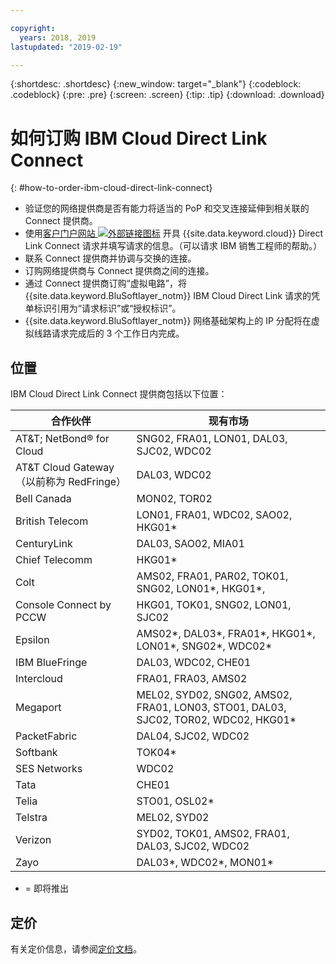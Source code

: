```yaml
---

copyright:
  years: 2018, 2019
lastupdated: "2019-02-19"

---
```


{:shortdesc: .shortdesc}
{:new_window: target="_blank"}
{:codeblock: .codeblock}
{:pre: .pre}
{:screen: .screen}
{:tip: .tip}
{:download: .download}

# 如何订购 IBM Cloud Direct Link Connect
{: #how-to-order-ibm-cloud-direct-link-connect}

 * 验证您的网络提供商是否有能力将适当的 PoP 和交叉连接延伸到相关联的 Connect 提供商。
 * 使用[客户门户网站 ![外部链接图标](../../icons/launch-glyph.svg "外部链接图标")](https://control.softlayer.com/) 开具 {{site.data.keyword.cloud}} Direct Link Connect 请求并填写请求的信息。（可以请求 IBM 销售工程师的帮助。） 
 * 联系 Connect 提供商并协调与交换的连接。
 * 订购网络提供商与 Connect 提供商之间的连接。
 * 通过 Connect 提供商订购“虚拟电路”，将 {{site.data.keyword.BluSoftlayer_notm}} IBM Cloud Direct Link 请求的凭单标识引用为“请求标识”或“授权标识”。
 * {{site.data.keyword.BluSoftlayer_notm}} 网络基础架构上的 IP 分配将在虚拟线路请求完成后的 3 个工作日内完成。
 

## 位置

IBM Cloud Direct Link Connect 提供商包括以下位置：

|合作伙伴 |现有市场|
|--------------|--------------|
|AT&T; NetBond® for Cloud |SNG02, FRA01, LON01, DAL03, SJC02, WDC02|
|AT&T Cloud Gateway（以前称为 RedFringe）|DAL03, WDC02 |
|Bell Canada |MON02, TOR02 |
|British Telecom |LON01, FRA01, WDC02, SAO02, HKG01* |
|CenturyLink|DAL03, SAO02, MIA01|
|Chief Telecomm|HKG01* |
|Colt | AMS02, FRA01, PAR02, TOK01, SNG02, LON01*, HKG01*,  |
|Console Connect by PCCW |HKG01, TOK01, SNG02, LON01, SJC02|
|Epsilon|AMS02*, DAL03*, FRA01*, HKG01*, LON01*, SNG02*, WDC02*|
|IBM BlueFringe|DAL03, WDC02, CHE01|
|Intercloud|FRA01, FRA03, AMS02|
|Megaport |MEL02, SYD02, SNG02, AMS02, FRA01, LON03, STO01, DAL03, SJC02, TOR02, WDC02, HKG01*|
|PacketFabric |DAL04, SJC02, WDC02|
|Softbank|TOK04*|
|SES Networks|WDC02|
|Tata|CHE01|
|Telia |STO01, OSL02*|
|Telstra |MEL02, SYD02|
|Verizon |SYD02, TOK01, AMS02, FRA01, DAL03, SJC02, WDC02 |
|Zayo|DAL03*, WDC02*, MON01*|

* = 即将推出

## 定价

有关定价信息，请参阅[定价文档](/docs/infrastructure/direct-link/pricing.html)。
